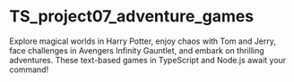 # TS_project07_adventure_games
Explore magical worlds in Harry Potter, enjoy chaos with Tom and Jerry, face challenges in Avengers Infinity Gauntlet, and embark on thrilling adventures. These text-based games in TypeScript and Node.js await your command!
